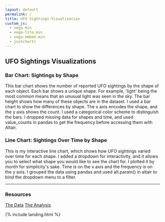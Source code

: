 ```yaml
---
layout: default
permalink: /
title: UFO Sightings Visualization
custom_js:
  - vega.min
  - vega-lite.min
  - vega-embed.min
  - justcharts
---
```

## UFO Sightings Visualizations

### Bar Chart: Sightings by Shape
<vegachart schema-url="{{ site.baseurl }}/assets/json/shape_bar.json" style="width: 100%" />

This bar chart shows the number of reported UFO sightings by the shape of each object. Each bar shows a unique shape. For example, 'light' being the most common means that an unusual light was seen in the sky. The bar height shows how many of these objects are in the dataset. I used a bar chart to show the differences by shape. The x axis encodes the shape, and the y axis shows the count. I used a categorical color scheme to distinguish the bars. I dropped missing data for shapes and time, and used value_counts in pandas to get the frequency before accessing them with Altair.

### Line Chart: Sightings Over Time by Shape
<vegachart schema-url="{{ site.baseurl }}/assets/json/time_chart.json" style="width: 100%" />

This is my interactive line chart, which shows how UFO sightings varied over time for each shape. I added a dropdown for interactivity, and it allows you to select what shape you would like to see the chart for. I plotted it by month for simplicity's sake. Time is on the x axis and the frequency is on the y axis. I grouped the data using pandas and used alt.param() in altair to bind the dropdown menu to a filter.

---

### Resources
[The Data](https://github.com/UIUC-iSchool-DataViz/is445_data/raw/main/ufo-scrubbed-geocoded-time-standardized-00.csv)
[The Analysis](https://github.com/jamesjs4/jamesjs4.github.io/blob/main/python_notebooks/Workbook.ipynb)


{% include landing.html %}